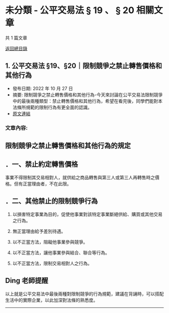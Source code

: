 # 未分類 - 公平交易法 § 19 、 § 20 相關文章

共 1 篇文章

[返回總目錄](00_總目錄.md)

## 1. 公平交易法 §19、§20｜限制競爭之禁止轉售價格和其他行為

- 發布日期: 2022 年 10 月 27 日
- 摘要: 限制競爭之禁止轉售價格和其他行為-今天來討論在公平交易法限制競爭中的最後兩種類型：禁止轉售價格和其他行為，希望在看完後，同學們能對本法條所規範的限制行為有更全面的認識。
- [原文連結](https://www.jasper-realestate.com/%e9%99%90%e5%88%b6%e7%ab%b6%e7%88%ad%e4%b9%8b%e7%a6%81%e6%ad%a2%e8%bd%89%e5%94%ae%e5%83%b9%e6%a0%bc%e5%92%8c%e5%85%b6%e4%bb%96%e8%a1%8c%e7%82%ba/)

### 文章內容:

## 限制競爭之禁止轉售價格和其他行為的規定

## ．一、禁止約定轉售價格

事業不得限制其交易相對人，就供給之商品轉售與第三人或第三人再轉售時之價格。但有正當理由者，不在此限。

## ．二、其他禁止的限制競爭行為

1. 以損害特定事業為目的，促使他事業對該特定事業斷絕供給、購買或其他交易之行為。

2. 無正當理由給予差別待遇。

3. 以不正當方法，阻礙他事業參與競爭。

4. 以不正當方法，讓他事業參與結合、聯合等行為。

5. 以不正當方法，限制交易相對人之行為。

## Ding 老師提醒

以上就是公平交易法中最後兩種對限制競爭的行為規範，建議在背誦時，可以搭配生活中的實際企業，以此加深對法條的熟悉度。

---

